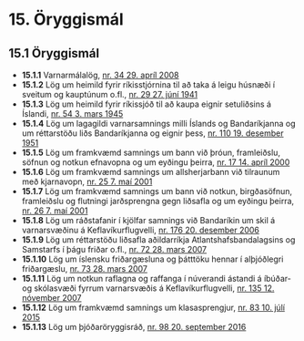 # 15. Öryggismál

## 15.1 Öryggismál

* __15.1.1__ Varnarmálalög, [nr. 34 29. apríl 2008](2008034.md)
* __15.1.2__ Lög um heimild fyrir ríkisstjórnina til að taka á leigu húsnæði í sveitum og kauptúnum o.fl., [nr. 29 27. júní 1941](1941029.md)
* __15.1.3__ Lög um heimild fyrir ríkissjóð til að kaupa eignir setuliðsins á Íslandi, [nr. 54 3. mars 1945](1945054.md)
* __15.1.4__ Lög um lagagildi varnarsamnings milli Íslands og Bandaríkjanna og um réttarstöðu liðs Bandaríkjanna og eignir þess, [nr. 110 19. desember 1951](1951110.md)
* __15.1.5__ Lög um framkvæmd samnings um bann við þróun, framleiðslu, söfnun og notkun efnavopna og um eyðingu þeirra, [nr. 17 14. apríl 2000](2000017.md)
* __15.1.6__ Lög um framkvæmd samnings um allsherjarbann við tilraunum með kjarnavopn, [nr. 25 7. maí 2001](2001025.md)
* __15.1.7__ Lög um framkvæmd samnings um bann við notkun, birgðasöfnun, framleiðslu og flutningi jarðsprengna gegn liðsafla og um eyðingu þeirra, [nr. 26 7. maí 2001](2001026.md)
* __15.1.8__ Lög um ráðstafanir í kjölfar samnings við Bandaríkin um skil á varnarsvæðinu á Keflavíkurflugvelli, [nr. 176 20. desember 2006](2006176.md)
* __15.1.9__ Lög um réttarstöðu liðsafla aðildarríkja Atlantshafsbandalagsins og Samstarfs í þágu friðar o.fl., [nr. 72 28. mars 2007](2007072.md)
* __15.1.10__ Lög um íslensku friðargæsluna og þátttöku hennar í alþjóðlegri friðargæslu, [nr. 73 28. mars 2007](2007073.md)
* __15.1.11__ Lög um notkun raflagna og raffanga í núverandi ástandi á íbúðar- og skólasvæði fyrrum varnarsvæðis á Keflavíkurflugvelli, [nr. 135 12. nóvember 2007](2007135.md)
* __15.1.12__ Lög um framkvæmd samnings um klasasprengjur, [nr. 83 10. júlí 2015](2015083.md)
* __15.1.13__ Lög um þjóðaröryggisráð, [nr. 98 20. september 2016](2016098.md)

